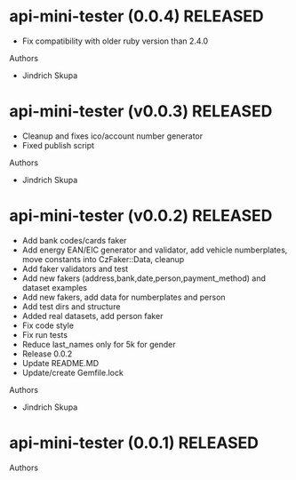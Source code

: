 # api-mini-tester (0.0.4) RELEASED

  * Fix compatibility with older ruby version than 2.4.0

Authors

* Jindrich Skupa

# api-mini-tester (v0.0.3) RELEASED

  * Cleanup and fixes ico/account number generator
  * Fixed publish script

Authors

* Jindrich Skupa

# api-mini-tester (v0.0.2) RELEASED

  * Add bank codes/cards faker
  * Add energy EAN/EIC generator and validator, add vehicle numberplates, move constants into CzFaker::Data, cleanup
  * Add faker validators and test
  * Add new fakers (address,bank,date,person,payment_method) and dataset examples
  * Add new fakers, add data for numberplates and person
  * Add test dirs and structure
  * Added real datasets, add person faker
  * Fix code style
  * Fix run tests
  * Reduce last_names only for 5k for gender
  * Release 0.0.2
  * Update README.MD
  * Update/create Gemfile.lock

Authors

* Jindrich Skupa

# api-mini-tester (0.0.1) RELEASED



Authors



